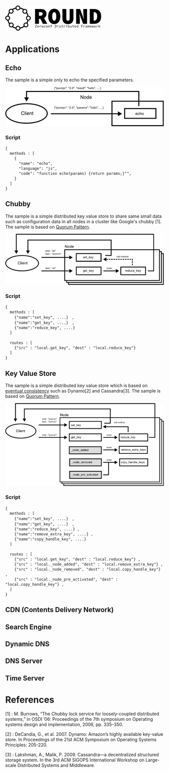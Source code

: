 ![round_logo](./img/round_logo.png)

# Applications

## Echo

The sample is a simple only to echo the specified parameters.

![echo](./img/round_app_echo.png)

### Script

```
{
  methods : [
    {
      "name": "echo",
      "language": "js",
      "code": "function echo(params) {return params;}"",
    }
  ]
}

```


## Chubby

The sample is a simple distributed key value store to share same small data such as configuration data in all nodes in a cluster like Google's chubby [1]. The sample is based on [Quorum Pattern](./round_design_pattern.md).

![chubby](./img/round_app_chubby.png)

### Script

```
{
  methods : [
    {"name":"set_key", ....}　,
    {"name":"get_key", ....}　,
    {"name":"reduce_key", ....}
  ]

  routes : [
    {"src" : "local.get_key", "dest" : "local.reduce_key"}
  ]
}
```

## Key Value Store

The sample is a simple distributed key value store which is based on [eventual consistency](http://en.wikipedia.org/wiki/Eventual_consistency) such as Dynamo[2] and Cassandra[3]. The sample is based on [Quorum Pattern](./round_design_pattern.md).

![kvs](./img/round_app_kvs.png)

### Script

```
{
  methods : [
    {"name":"set_key", ....}　,
    {"name":"get_key", ....}　,
    {"name":"reduce_key", ....} ,
    {"name":"remove_extra_key", ....} ,
    {"name":"copy_handle_key", ....}
  ]

  routes : [
    {"src" : "local.get_key", "dest" : "local.reduce_key"} ,
    {"src" : "local._node_added", "dest" : "local.remove_extra_key"} ,
    {"src" : "local._node_removed", "dest" : "local.copy_handle_key"} ,
    {"src" : "local._node_pre_activated", "dest" : "local.copy_handle_key"} ,
  ]
}
```

## CDN (Contents Delivery Network)

## Search Engine

## Dynamic DNS

## DNS Server

## Time Server

# References

[1] :  M. Burrows, “The Chubby lock service for loosely-coupled distributed
systems,” in OSDI ’06: Proceedings of the 7th symposium on Operating
systems design and implementation, 2006, pp. 335–350.

[2] : DeCandia, G., et al. 2007. Dynamo: Amazon’s highly available key-value store. In Proceedings of the 21st ACM Symposium on Operating Systems Principles: 205-220.

[3] : Lakshman, A., Malik, P. 2009. Cassandra—a decentralized structured storage system. In the 3rd ACM SIGOPS International Workshop on Large-scale Distributed Systems and Middleware.
